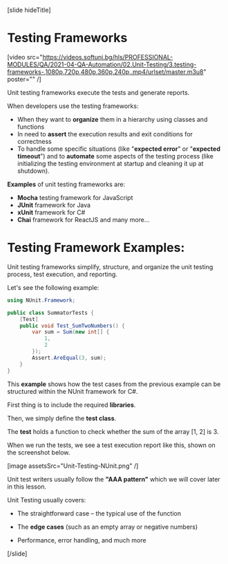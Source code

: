 [slide hideTitle]

# Testing Frameworks

[video src="https://videos.softuni.bg/hls/PROFESSIONAL-MODULES/QA/2021-04-QA-Automation/02.Unit-Testing/3.testing-frameworks-,1080p,720p,480p,360p,240p,.mp4/urlset/master.m3u8" poster="" /]

Unit testing frameworks execute the tests and generate reports.

When developers use the testing frameworks:
- When they want to **organize** them in a hierarchy using classes and functions
- In need to **assert** the execution results and exit conditions for correctness
- To handle some specific situations (like "**expected error**" or "**expected timeout**") and to **automate** some aspects of the testing process
(like initializing the testing environment at startup and cleaning it up at shutdown).

**Examples** of unit testing frameworks are:

- **Mocha** testing framework for JavaScript
- **JUnit** framework for Java
- **xUnit** framework for C#
- **Chai** framework for ReactJS and many more...

# Testing Framework Examples:

Unit testing frameworks simplify, structure, and organize the unit testing process, test execution, and reporting.

Let's see the following example:

```c#
using NUnit.Framework;

public class SummatorTests {
    [Test]
    public void Test_SumTwoNumbers() {
        var sum = Sum(new int[] {
            1,
            2
        });
        Assert.AreEqual(3, sum);
    }
}
```

This **example** shows how the test cases from the previous example can be structured within the NUnit framework for C#.

First thing is to include the required **libraries**.

Then, we simply define the **test class**.

The **test** holds a function to check whether the sum of the array [1, 2] is 3.

When we run the tests, we see a test execution report like this, shown on the screenshot below.

[image assetsSrc="Unit-Testing-NUnit.png" /]

Unit test writers usually follow the **"AAA pattern"** which we will cover later in this lesson.

Unit Testing usually covers:

- The straightforward case – the typical use of the function

- The **edge cases** (such as an empty array or negative numbers)

- Performance, error handling, and much more

[/slide]